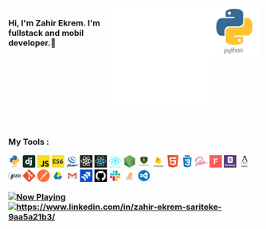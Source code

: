 <img src="/all.gif" alt="tools" width="100" height="100" align="right" style="max-width:100%;">
<img src="./animation_500_kd7ngokt.gif" alt="react-native" width="200" height="200" align="right" style="max-width:100%;">

<h3 class="animate__animated animate__bounce">Hi, I'm Zahir Ekrem. I'm fullstack and mobil  developer.👋<h3/>


<img src="https://camo.githubusercontent.com/ecdf091dc9f099a6db3e61242963a3a5412ae6a8/687474703a2f2f696d672e736869656c64732e696f2f62616467652f746563682d737461636b2d3036393066612e7376673f7374796c653d666c6174" alt="" data-canonical-src="http://img.shields.io/badge/tech-stack-0690fa.svg?style=flat" style="max-width:100%;">
<br/>
<br/><br/><br/><br/><br/><br/>
<p>My Tools :<p/>
<p align="bottom">

<img src="./python.png" width="25" height="25">
<img src="./dj.png" width="25" height="25">
<img src="./js.png" width="25" height="25" alt = "" >
<img src="./es6.jpg" width="25" height="25" alt = "" >
<img src="./jquery.png" width="25" height="25" alt = "" >
<img src="./react.jpg" width="25" height="25" alt = "" >
<img src="./reactt.png" width="25" height="25" alt = "" >
<img src="./reactn.png" width="25" height="25" alt = "" >
<img src="./node.png" width="25" height="25" alt = "" >
<img src="./mongo.png" width="25" height="25" alt = "" >
<img src="./firebase.png" width="25" height="25" alt = "" >
<img src="./html.png" width="25" height="25" alt = "" >
<img src="./css3.png" width="25" height="25" alt = "" >
<img src="./sass.png" width="25" height="25" alt = "" >
<img src="./font.jpg" width="25" height="25" alt = "" >
<img src="./bootstrap.png" width="25" height="25" alt = "" >
<img src="./linux.png" width="25" height="25" alt = "" >
<img src="./bash.png" width="25" height="25" alt = "" >
<img src="./git.png" width="25" height="25" alt = "" >
<img src="./postman.png" width="25" height="25" alt = "" >
<img src="./drive.png" width="25" height="25" alt = "" >
<img src="./gmail.jpg" width="25" height="25" alt = "" >
<img src="./jira.jpg" width="25" height="25" alt = "" >
<img src="./sgithub.png" width="25" height="25" alt = "" >
<img src="./slack0.jpg" width="25" height="25" alt = "" >
<img src="./stackover.png" width="25" height="25" alt = "" >
<img src="./vscode.png" width="25" height="25" alt = "" >
<p/>

<a href="https://spotify-snippet.vercel.app/whatiamlistening?open">
    <img src="https://spotify-snippet.vercel.app/whatiamlistening" width="456" height="120" alt="Now Playing">
</a>


<a href="https://www.linkedin.com/in/zahir-ekrem-sariteke-9aa5a21b3/" target="_blank">
    <img src="https://img.shields.io/badge/%20-linkedin-0072b1" alt="https://www.linkedin.com/in/zahir-ekrem-sariteke-9aa5a21b3/">
</a>


